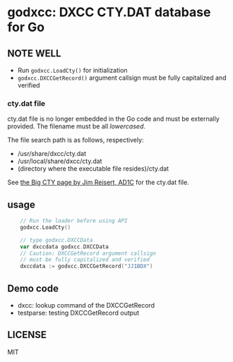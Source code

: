 # godxcc: DXCC CTY.DAT database for Go

## NOTE WELL

* Run `godxcc.LoadCty()` for initialization
* `godxcc.DXCCGetRecord()` argument callsign must be fully capitalized and verified

### cty.dat file

cty.dat file is no longer embedded in the Go code and must be externally provided.
The filename must be all *lowercased*.

The file search path is as follows, respectively:

* /usr/share/dxcc/cty.dat
* /usr/local/share/dxcc/cty.dat
* (directory where the executable file resides)/cty.dat

See [the Big CTY page by Jim Reisert, AD1C](https://www.country-files.com/big-cty/)
for the cty.dat file.

## usage

```go
	// Run the loader before using API
	godxcc.LoadCty()

	// type godxcc.DXCCData
	var dxccdata godxcc.DXCCData
	// Caution: DXCCGetRecord argument callsign
	// must be fully capitalized and verified
	dxccdata := godxcc.DXCCGetRecord("JJ1BDX")
```

## Demo code

* dxcc: lookup command of the DXCCGetRecord
* testparse: testing DXCCGetRecord output

## LICENSE

MIT

